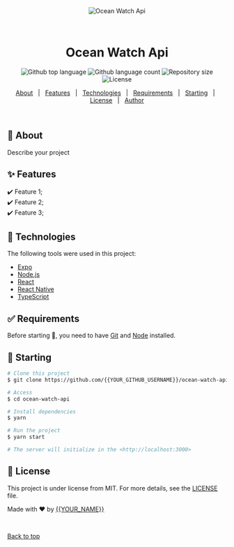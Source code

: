 <div align="center" id="top"> 
  <img src="./.github/app.gif" alt="Ocean Watch Api" />

  &#xa0;

  <!-- <a href="https://oceanwatchapi.netlify.app">Demo</a> -->
</div>

<h1 align="center">Ocean Watch Api</h1>

<p align="center">
  <img alt="Github top language" src="https://img.shields.io/github/languages/top/{{YOUR_GITHUB_USERNAME}}/ocean-watch-api?color=56BEB8">

  <img alt="Github language count" src="https://img.shields.io/github/languages/count/{{YOUR_GITHUB_USERNAME}}/ocean-watch-api?color=56BEB8">

  <img alt="Repository size" src="https://img.shields.io/github/repo-size/{{YOUR_GITHUB_USERNAME}}/ocean-watch-api?color=56BEB8">

  <img alt="License" src="https://img.shields.io/github/license/{{YOUR_GITHUB_USERNAME}}/ocean-watch-api?color=56BEB8">

  <!-- <img alt="Github issues" src="https://img.shields.io/github/issues/{{YOUR_GITHUB_USERNAME}}/ocean-watch-api?color=56BEB8" /> -->

  <!-- <img alt="Github forks" src="https://img.shields.io/github/forks/{{YOUR_GITHUB_USERNAME}}/ocean-watch-api?color=56BEB8" /> -->

  <!-- <img alt="Github stars" src="https://img.shields.io/github/stars/{{YOUR_GITHUB_USERNAME}}/ocean-watch-api?color=56BEB8" /> -->
</p>

<!-- Status -->

<!-- <h4 align="center"> 
	🚧  Ocean Watch Api 🚀 Under construction...  🚧
</h4> 

<hr> -->

<p align="center">
  <a href="#dart-about">About</a> &#xa0; | &#xa0; 
  <a href="#sparkles-features">Features</a> &#xa0; | &#xa0;
  <a href="#rocket-technologies">Technologies</a> &#xa0; | &#xa0;
  <a href="#white_check_mark-requirements">Requirements</a> &#xa0; | &#xa0;
  <a href="#checkered_flag-starting">Starting</a> &#xa0; | &#xa0;
  <a href="#memo-license">License</a> &#xa0; | &#xa0;
  <a href="https://github.com/{{YOUR_GITHUB_USERNAME}}" target="_blank">Author</a>
</p>

<br>

## :dart: About ##

Describe your project

## :sparkles: Features ##

:heavy_check_mark: Feature 1;\
:heavy_check_mark: Feature 2;\
:heavy_check_mark: Feature 3;

## :rocket: Technologies ##

The following tools were used in this project:

- [Expo](https://expo.io/)
- [Node.js](https://nodejs.org/en/)
- [React](https://pt-br.reactjs.org/)
- [React Native](https://reactnative.dev/)
- [TypeScript](https://www.typescriptlang.org/)

## :white_check_mark: Requirements ##

Before starting :checkered_flag:, you need to have [Git](https://git-scm.com) and [Node](https://nodejs.org/en/) installed.

## :checkered_flag: Starting ##

```bash
# Clone this project
$ git clone https://github.com/{{YOUR_GITHUB_USERNAME}}/ocean-watch-api

# Access
$ cd ocean-watch-api

# Install dependencies
$ yarn

# Run the project
$ yarn start

# The server will initialize in the <http://localhost:3000>
```

## :memo: License ##

This project is under license from MIT. For more details, see the [LICENSE](LICENSE.md) file.


Made with :heart: by <a href="https://github.com/{{YOUR_GITHUB_USERNAME}}" target="_blank">{{YOUR_NAME}}</a>

&#xa0;

<a href="#top">Back to top</a>

